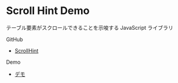 # Scroll Hint Demo

テーブル要素がスクロールできることを示唆する JavaScript ライブラリ　

GitHub
- [ScrollHint](https://appleple.github.io/scroll-hint/)


Demo
- [デモ](https://quirky-wiles-bc1f05.netlify.app/)
